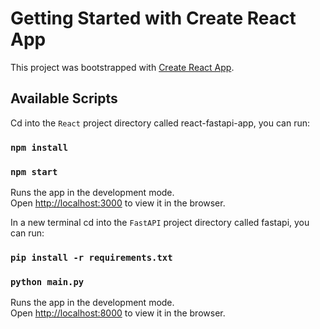 # Getting Started with Create React App

This project was bootstrapped with [Create React App](https://github.com/facebook/create-react-app).

## Available Scripts

Cd into the `React` project directory called react-fastapi-app, you can run:

### `npm install`
### `npm start`

Runs the app in the development mode.\
Open [http://localhost:3000](http://localhost:3000) to view it in the browser.


In a new terminal cd into the `FastAPI` project directory called fastapi, you can run:

### `pip install -r requirements.txt`
### `python main.py`

Runs the app in the development mode.\
Open [http://localhost:8000](http://localhost:8000) to view it in the browser.
